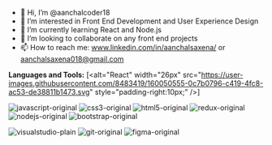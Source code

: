 - 👋 Hi, I’m @aanchalcoder18
- 👀 I’m interested in Front End Development and User Experience Design
- 🌱 I’m currently learning React and Node.js
- 💞️ I’m looking to collaborate on any front end projects
- 📫 How to reach me: www.linkedin.com/in/aanchalsaxena/ or aanchalsaxena018@gmail.com 

**Languages and Tools:**
[<alt="React" width="26px" src="https://user-images.githubusercontent.com/8483419/160050555-0c7b0796-c419-4fc8-ac53-de38811b1473.svg" style="padding-right:10px;" />]

![javascript-original](https://user-images.githubusercontent.com/8483419/160050603-34244211-a822-4d88-a299-1a43441b6845.svg)
![css3-original](https://user-images.githubusercontent.com/8483419/160050656-7be712bd-a937-4cb9-869a-2babf56a942f.svg)
![html5-original](https://user-images.githubusercontent.com/8483419/160050723-1983e1ea-2236-45fc-a2f1-56a89daaf1d9.svg)
![redux-original](https://user-images.githubusercontent.com/8483419/160050772-92998a17-f3fd-46bb-b018-cd518ee7ed27.svg)
![nodejs-original](https://user-images.githubusercontent.com/8483419/160050809-edae8547-2a1f-4088-b2fe-2e493a1a9170.svg)
![bootstrap-original](https://user-images.githubusercontent.com/8483419/160050893-160a3136-0eac-40d0-bd6c-4df182f13602.svg)


![visualstudio-plain](https://user-images.githubusercontent.com/8483419/160051007-0d1751ab-2c1b-472f-bbba-a6313dc79976.svg)
![git-original](https://user-images.githubusercontent.com/8483419/160051010-3063fa0d-893e-46b2-8be9-b2e85d813a85.svg)
![figma-original](https://user-images.githubusercontent.com/8483419/160051016-2ff54e9b-5137-4a2e-b600-050b27b76d3a.svg)
